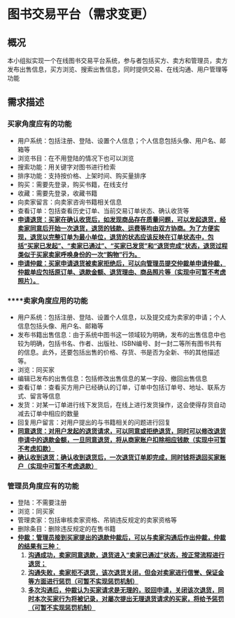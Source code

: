 # 图书交易平台（需求变更）

## 概况

​	本小组拟实现一个在线图书交易平台系统，参与者包括买方、卖方和管理员，卖方发布出售信息，买方浏览、搜索出售信息，同时提供交易、在线沟通、用户管理等功能

## 需求描述

### 买家角度应有的功能

- 用户系统：包括注册、登陆、设置个人信息；个人信息包括头像、用户名、邮箱等
- 浏览书目：在不用登陆的情况下也可以浏览
- 搜索功能：用关键字对图书进行检索
- 排序功能：支持按价格、上架时间、购买量排序
- 购买：需要先登录，购买书籍，在线支付
- 收藏：需要先登录，收藏书籍
- 向卖家留言：向卖家咨询书籍相关信息
- 查看订单：包括查看历史订单、当前交易订单状态、确认收货等
- <u>**申请退货：买家在确认收货后，如发现商品存在质量问题，可以发起退货，经卖家同意后开始一次退货，退货的钱款、运费等均由双方协商。为了方便实现，退货以完整订单为最小单位，退货的状态应该反映在订单状态中，包括“买家已发起”、“卖家已通过”、“买家已发货”和“退货完成”状态，退货过程类似于买家卖家呼唤身份的一次“购物”行为。**</u>
- <u>**申请仲裁：买家申请退货被卖家拒绝后，可以向管理员提交仲裁单申请仲裁，仲裁单应包括原订单、退款金额、退货理由、商品照片等（实现中可暂不考虑照片）。**</u>

### ****卖家角度应用的功能

- 用户系统：包括注册、登陆、设置个人信息，以及提交成为卖家的申请；个人信息包括头像、用户名、邮箱等
- 发布书籍出售信息：由于系统中图书这一领域较为明确，发布的出售信息中也较为明确，包括书名、作者、出版社、ISBN编号、封一封二等所有图书共有的信息。此外，还要包括出售的价格、存货、书是否为全新、书的其他描述等。
- 浏览：同买家
- 编辑已发布的出售信息：包括修改出售信息的某一字段、撤回出售信息
- 查看订单：查看买方用户已经确认的订单，订单中包括订单号、地址、联系方式、留言等信息
- 发货：对某一订单进行线下发货后，在线上进行发货操作，这会使得存货自动减去订单中相应的数量
- 回复用户留言：对用户提出的与书籍相关的问题进行回复
- <u>**同意退货：对用户发起的退货请求，可以同意或拒绝退货，同时可以修改退货申请中的退款金额，一旦同意退货，将从商家账户扣除相应钱款（实现中可暂不考虑扣款）**</u>
- <u>**确认收到退货：确认收到退货后，一次退货订单即完成，同时钱将退回买家账户（实现中可暂不考虑退款）**</u>

### 管理员角度应有的功能

- 登陆：不需要注册
- 浏览：同买家
- 管理卖家：包括审核卖家资格、吊销违反规定的卖家资格等
- 删除条目：删除违反规定的在售书籍
- <u>**仲裁：管理员接到买家提出的退款仲裁后，可以与卖家沟通后作出仲裁，仲裁的结果有三种：**</u>
  1. <u>**沟通成功，卖家同意退款，退货进入“卖家已通过”状态，按正常流程进行退货；**</u>
  2. <u>**沟通失败，卖家拒不退货，该次退货关闭，但会对卖家进行信誉、保证金等方面进行惩罚（可暂不实现惩罚机制）**</u>
  3. <u>**多次沟通后，仲裁认为买家请求是无理的，驳回申请，关闭该次退货，同时本次买家行为将被记录，对屡次提出无理退货请求的买家，将给予惩罚（可暂不实现惩罚机制）**</u>